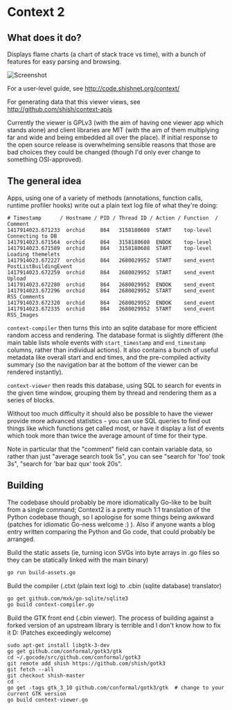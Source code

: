 Context 2
=========

What does it do?
----------------
Displays flame charts (a chart of stack trace vs time),
with a bunch of features for easy parsing and browsing.

![Screenshot](http://code.shishnet.org/context/context2-github-readme.png)

For a user-level guide, see http://code.shishnet.org/context/

For generating data that this viewer views, see http://github.com/shish/context-apis

Currently the viewer is GPLv3 (with the aim of having one viewer app which stands
alone) and client libraries are MIT (with the aim of them multiplying far and wide
and being embedded all over the place). If initial response to the open source
release is overwhelming sensible reasons that those are bad choices they could
be changed (though I'd only ever change to something OSI-approved).


The general idea
----------------
Apps, using one of a variety of methods (annotations, function calls, runtime profiler
hooks) write out a plain text log file of what they're doing:

```
# Timestamp      / Hostname / PID / Thread ID / Action / Function  / Comment
1417914023.671233  orchid     864   3158180608  START    top-level   Connecting to DB
1417914023.671564  orchid     864   3158180608  ENDOK    top-level 
1417914023.671589  orchid     864   3158180608  START    top-level   Loading themelets
1417914023.672227  orchid     864   2680029952  START    send_event  PostListBuildingEvent
1417914023.672259  orchid     864   2680029952  START    send_event  Upload
1417914023.672280  orchid     864   2680029952  ENDOK    send_event 
1417914023.672296  orchid     864   2680029952  START    send_event  RSS_Comments
1417914023.672320  orchid     864   2680029952  ENDOK    send_event 
1417914023.672335  orchid     864   2680029952  START    send_event  RSS_Images
```

`context-compiler` then turns this into an sqlite database for more
efficient random access and rendering. The database format is slightly
different (the main table lists whole events with `start_timestamp`
and `end_timestamp` columns, rather than individual actions). It also
contains a bunch of useful metadata like overall start and end times,
and the pre-compiled activity summary (so the navigation bar at the
bottom of the viewer can be rendered instantly).

`context-viewer` then reads this database, using SQL to search for
events in the given time window, grouping them by thread and rendering
them as a series of blocks.

Without too much difficulty it should also be possible to have the
viewer provide more advanced statistics - you can use SQL queries to
find out things like which functions get called most, or have it
display a list of events which took more than twice the average
amount of time for their type.

Note in particular that the "comment" field can contain variable data,
so rather than just "average search took 5s", you can see "search for
'foo' took 3s", "search for 'bar baz qux' took 20s".

Building
--------
The codebase should probably be more idiomatically Go-like to be built
from a single command; Context2 is a pretty much 1:1 translation of the
Python codebase though, so I apologise for some things being awkward
(patches for idiomatic Go-ness welcome :) ). Also if anyone wants a blog
entry written comparing the Python and Go code, that could probably be
arranged.

Build the static assets (ie, turning icon SVGs into byte arrays in .go
files so they can be statically linked with the main binary)
```sh
go run build-assets.go
```

Build the compiler (.ctxt (plain text log) to .cbin (sqlite database)
translator)
```sh
go get github.com/mxk/go-sqlite/sqlite3
go build context-compiler.go
```

Build the GTK front end (.cbin viewer). The process of building against a forked
version of an upstream library is terrible and I don't know how to fix it D:
(Patches exceedingly welcome)
```
sudo apt-get install libgtk-3-dev
go get github.com/conformal/gotk3/gtk
cd ~/.gocode/src/github.com/conformal/gotk3
git remote add shish https://github.com/shish/gotk3
git fetch --all
git checkout shish-master
cd -
go get -tags gtk_3_10 github.com/conformal/gotk3/gtk  # change to your current GTK version
go build context-viewer.go
```
